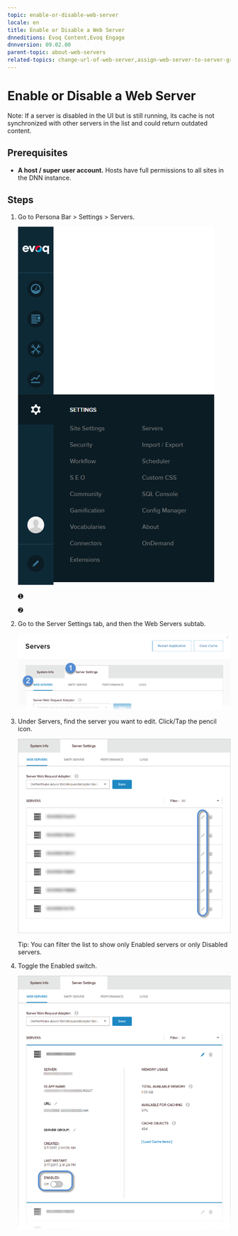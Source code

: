 ```yaml
---
topic: enable-or-disable-web-server
locale: en
title: Enable or Disable a Web Server
dnneditions: Evoq Content,Evoq Engage
dnnversion: 09.02.00
parent-topic: about-web-servers
related-topics: change-url-of-web-server,assign-web-server-to-server-group,replace-web-request-adapter,delete-web-server
---
```


# Enable or Disable a Web Server

Note: If a server is disabled in the UI but is still running, its cache is not synchronized with other servers in the list and could return outdated content.

## Prerequisites

*   **A host / super user account.** Hosts have full permissions to all sites in the DNN instance.

## Steps

1.  Go to Persona Bar \> Settings \> Servers.
    
    ![Persona Bar > Settings > Servers](img/scr-pbar-host-Settings-E91.png)
    
    ➊
    
    ➋
    
2.  Go to the Server Settings tab, and then the Web Servers subtab.
    
    ![Server Settings > Web Servers](img/scr-pbtabs-host-Settings-Servers-ServerSettings-WebServers-E90.png)
    
3.  Under Servers, find the server you want to edit. Click/Tap the pencil icon.
    
      
    
    ![](img/scr-Servers-ServerSettings-WebServers-EditIcon-E90.png)
    
      
    
    Tip: You can filter the list to show only Enabled servers or only Disabled servers.
    
4.  Toggle the Enabled switch.
    
      
    
    ![](img/scr-Servers-ServerSettings-WebServers-Enabled-toggle-E90.png)
